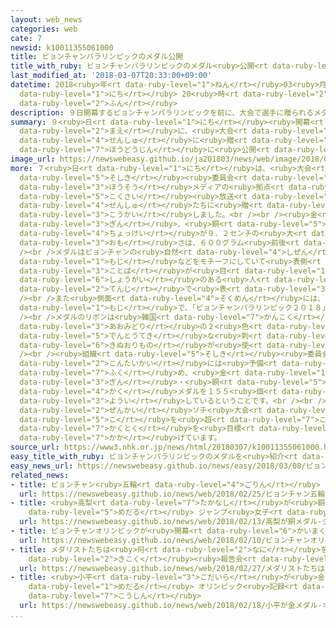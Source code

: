 ```yaml
---
layout: web_news
categories: web
cate: 7
newsid: k10011355061000
title: ピョンチャンパラリンピックのメダル公開
title_with_ruby: ピョンチャンパラリンピックのメダル<ruby>公開<rt data-ruby-level="3">こうかい</rt></ruby>
last_modified_at: '2018-03-07T20:33:00+09:00'
datetime: 2018<ruby>年<rt data-ruby-level="1">ねん</rt></ruby>03<ruby>月<rt data-ruby-level="1">がつ</rt></ruby>07<ruby>日<rt
  data-ruby-level="1">にち</rt></ruby> 20<ruby>時<rt data-ruby-level="2">じ</rt></ruby>33<ruby>分<rt
  data-ruby-level="2">ふん</rt></ruby>
description: ９日開幕するピョンチャンパラリンピックを前に、大会で選手に贈られるメダルが報道陣に公開されました。
summary: ９<ruby>日<rt data-ruby-level="1">にち</rt></ruby><ruby>開幕<rt data-ruby-level="6">かいまく</rt></ruby>するピョンチャンパラリンピックを<ruby>前<rt
  data-ruby-level="2">まえ</rt></ruby>に、<ruby>大会<rt data-ruby-level="2">たいかい</rt></ruby>で<ruby>選手<rt
  data-ruby-level="4">せんしゅ</rt></ruby>に<ruby>贈<rt data-ruby-level="7">おく</rt></ruby>られるメダルが<ruby>報道陣<rt
  data-ruby-level="7">ほうどうじん</rt></ruby>に<ruby>公開<rt data-ruby-level="3">こうかい</rt></ruby>されました。
image_url: https://newswebeasy.github.io/ja201803/news/web/image/2018/03/07/K10011355061_1803072008_1803072034_01_02.jpg
more: ７<ruby>日<rt data-ruby-level="1">にち</rt></ruby>は、<ruby>大会<rt data-ruby-level="2">たいかい</rt></ruby>の<ruby>組織<rt
  data-ruby-level="5">そしき</rt></ruby><ruby>委員会<rt data-ruby-level="3">いいんかい</rt></ruby>がピョンチャンでの<ruby>放送<rt
  data-ruby-level="3">ほうそう</rt></ruby>メディアの<ruby>拠点<rt data-ruby-level="7">きょてん</rt></ruby>となるＩＢＣ＝<ruby>国際<rt
  data-ruby-level="5">こくさい</rt></ruby><ruby>放送<rt data-ruby-level="3">ほうそう</rt></ruby>センターで<ruby>選手<rt
  data-ruby-level="4">せんしゅ</rt></ruby>たちに<ruby>贈<rt data-ruby-level="7">おく</rt></ruby>られるメダルを<ruby>公開<rt
  data-ruby-level="3">こうかい</rt></ruby>しました。<br /><br /><ruby>金<rt data-ruby-level="1">きん</rt></ruby>、<ruby>銀<rt
  data-ruby-level="3">ぎん</rt></ruby>、<ruby>銅<rt data-ruby-level="5">どう</rt></ruby>の３つのメダルは、<ruby>直径<rt
  data-ruby-level="4">ちょっけい</rt></ruby>が９．２センチの<ruby>大<rt data-ruby-level="1">おお</rt></ruby>きさで、<ruby>重<rt
  data-ruby-level="3">おも</rt></ruby>さは、６００グラム<ruby>前後<rt data-ruby-level="2">ぜんご</rt></ruby>あります。<br
  /><br />メダルはピョンチャンの<ruby>自然<rt data-ruby-level="4">しぜん</rt></ruby>やハングル<ruby>文字<rt
  data-ruby-level="1">もじ</rt></ruby>などをモチーフにしていて<ruby>表側<rt data-ruby-level="4">おもてがわ</rt></ruby>にはパラリンピックのマークのほか、「ピョンチャンパラリンピック２０１８」という<ruby>言葉<rt
  data-ruby-level="3">ことば</rt></ruby>が<ruby>目<rt data-ruby-level="1">め</rt></ruby>に<ruby>障害<rt
  data-ruby-level="6">しょうがい</rt></ruby>のある<ruby>人<rt data-ruby-level="1">ひと</rt></ruby>にもわかるよう<ruby>点字<rt
  data-ruby-level="2">てんじ</rt></ruby>で<ruby>表<rt data-ruby-level="3">あらわ</rt></ruby>されています。<br
  /><br />また<ruby>側面<rt data-ruby-level="4">そくめん</rt></ruby>には、<ruby>英語<rt data-ruby-level="4">えいご</rt></ruby>とハングル<ruby>文字<rt
  data-ruby-level="1">もじ</rt></ruby>で、「ピョンチャンパラリンピック２０１８」と<ruby>記<rt data-ruby-level="2">しる</rt></ruby>されています。<br
  /><br />メダルのリボンは<ruby>韓国<rt data-ruby-level="7">かんこく</rt></ruby>の<ruby>民族衣装<rt data-ruby-level="7">みんぞくいしょう</rt></ruby>、チマチョゴリをイメージしたピンクと<ruby>青緑<rt
  data-ruby-level="3">あおみどり</rt></ruby>の２<ruby>色<rt data-ruby-level="2">しょく</rt></ruby>で、<ruby>伝統的<rt
  data-ruby-level="5">でんとうてき</rt></ruby>な<ruby>刺<rt data-ruby-level="7">し</rt></ruby>しゅうや<ruby>絹織物<rt
  data-ruby-level="6">きぬおりもの</rt></ruby>が<ruby>使<rt data-ruby-level="3">つか</rt></ruby>われています。<br
  /><br /><ruby>組織<rt data-ruby-level="5">そしき</rt></ruby><ruby>委員会<rt data-ruby-level="3">いいんかい</rt></ruby>によりますと<ruby>今大会<rt
  data-ruby-level="2">こんたいかい</rt></ruby>には<ruby>予備<rt data-ruby-level="5">よび</rt></ruby>などを<ruby>含<rt
  data-ruby-level="7">ふく</rt></ruby>め、<ruby>金<rt data-ruby-level="1">きん</rt></ruby>・<ruby>銀<rt
  data-ruby-level="3">ぎん</rt></ruby>・<ruby>銅<rt data-ruby-level="5">どう</rt></ruby>の<ruby>各<rt
  data-ruby-level="4">かく</rt></ruby>メダルを１５５<ruby>個<rt data-ruby-level="5">こ</rt></ruby>ずつ<ruby>用意<rt
  data-ruby-level="3">ようい</rt></ruby>しているということです。<br /><br /><ruby>日本<rt data-ruby-level="1">にっぽん</rt></ruby>は<ruby>前回<rt
  data-ruby-level="2">ぜんかい</rt></ruby>ソチ<ruby>大会<rt data-ruby-level="2">たいかい</rt></ruby>の６<ruby>個<rt
  data-ruby-level="5">こ</rt></ruby>を<ruby>超<rt data-ruby-level="7">こ</rt></ruby>えるメダル<ruby>獲得<rt
  data-ruby-level="7">かくとく</rt></ruby>を<ruby>目標<rt data-ruby-level="4">もくひょう</rt></ruby>に<ruby>掲<rt
  data-ruby-level="7">かか</rt></ruby>げています。
source_url: https://www3.nhk.or.jp/news/html/20180307/k10011355061000.html
easy_title_with_ruby: ピョンチャンパラリンピックのメダルを<ruby>紹介<rt data-ruby-level="7">しょうかい</rt></ruby>
easy_news_url: https://newswebeasy.github.io/news/easy/2018/03/08/ピョンチャンパラリンピックのメダルを紹介
related_news:
- title: ピョンチャン<ruby>五輪<rt data-ruby-level="4">ごりん</rt></ruby> きょう<ruby>閉幕<rt data-ruby-level="6">へいまく</rt></ruby>
  url: https://newswebeasy.github.io/news/web/2018/02/25/ピョンチャン五輪-きょう閉幕
- title: <ruby>高梨<rt data-ruby-level="7">たかなし</rt></ruby>が<ruby>銅<rt data-ruby-level="5">どう</rt></ruby><ruby>メダル<rt
    data-ruby-level="5">めだる</rt></ruby> ジャンプ<ruby>女子<rt data-ruby-level="1">じょし</rt></ruby>
  url: https://newswebeasy.github.io/news/web/2018/02/13/高梨が銅メダル-ジャンプ女子
- title: ピョンチャンオリンピックが<ruby>開幕<rt data-ruby-level="6">かいまく</rt></ruby>
  url: https://newswebeasy.github.io/news/web/2018/02/10/ピョンチャンオリンピックが開幕
- title: メダリストたちは<ruby>何<rt data-ruby-level="2">なに</rt></ruby>を<ruby>語<rt data-ruby-level="2">かた</rt></ruby>る？<ruby>帰国<rt
    data-ruby-level="2">きこく</rt></ruby><ruby>報告会<rt data-ruby-level="5">ほうこくかい</rt></ruby>
  url: https://newswebeasy.github.io/news/web/2018/02/27/メダリストたちは何を語る帰国報告会
- title: <ruby>小平<rt data-ruby-level="3">こだいら</rt></ruby>が<ruby>金<rt data-ruby-level="1">きん</rt></ruby><ruby>メダル<rt
    data-ruby-level="1">めだる</rt></ruby> オリンピック<ruby>記録<rt data-ruby-level="4">きろく</rt></ruby>も<ruby>更新<rt
    data-ruby-level="7">こうしん</rt></ruby>
  url: https://newswebeasy.github.io/news/web/2018/02/18/小平が金メダル-オリンピック記録も更新
...
```

